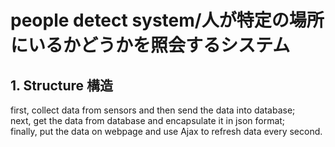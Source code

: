 # people detect system/人が特定の場所にいるかどうかを照会するシステム
## 1. Structure 構造
first, collect data from sensors and then send the data into database;   
next, get the data from database and encapsulate it in json format;  
finally, put the data on webpage and use Ajax to refresh data every second.
